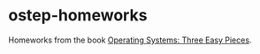 # ostep-homeworks

Homeworks from the book [Operating Systems: Three Easy Pieces](https://pages.cs.wisc.edu/~remzi/OSTEP/).